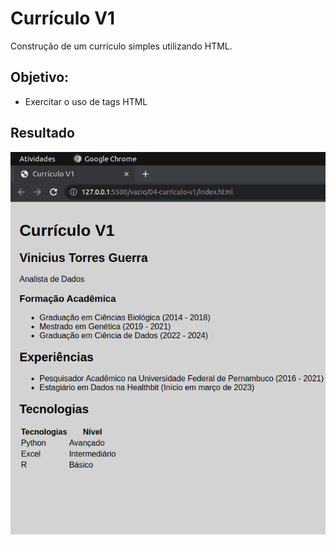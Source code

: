 
# Currículo V1
Construção de um currículo simples utilizando HTML.

## Objetivo:
- Exercitar o uso de tags HTML

## Resultado
<img src="../img/curriculoV1.png" alt="Preview Curriculo V1" width="" height="" />
